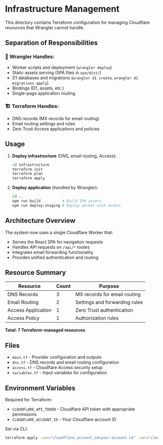 # Infrastructure Management

This directory contains Terraform configuration for managing Cloudflare resources that Wrangler cannot handle.

## Separation of Responsibilities

### 🚀 **Wrangler Handles:**

- Worker scripts and deployment (`wrangler deploy`)
- Static assets serving (SPA files in `spa/dist/`)
- D1 databases and migrations (`wrangler d1 create`, `wrangler d1 migrations apply`)
- Bindings (D1, assets, etc.)
- Single-page application routing

### 🏗️ **Terraform Handles:**

- DNS records (MX records for email routing)
- Email routing settings and rules
- Zero Trust Access applications and policies

## Usage

1. **Deploy infrastructure** (DNS, email routing, Access):

   ```bash
   cd infrastructure
   terraform init
   terraform plan
   terraform apply
   ```

2. **Deploy application** (handled by Wrangler):
   ```bash
   cd ..
   npm run build          # Build SPA assets
   npm run deploy:staging # Deploy worker with assets
   ```

## Architecture Overview

The system now uses a single Cloudflare Worker that:

- Serves the React SPA for navigation requests
- Handles API requests on `/api/*` routes
- Integrates email forwarding functionality
- Provides unified authentication and routing

## Resource Summary

| Resource           | Count | Purpose                       |
| ------------------ | ----- | ----------------------------- |
| DNS Records        | 3     | MX records for email routing  |
| Email Routing      | 2     | Settings and forwarding rules |
| Access Application | 1     | Zero Trust authentication     |
| Access Policy      | 1     | Authorization rules           |

**Total: 7 Terraform-managed resources**

## Files

- `main.tf` - Provider configuration and outputs
- `dns.tf` - DNS records and email routing configuration
- `access.tf` - Cloudflare Access security setup
- `variables.tf` - Input variables for configuration

## Environment Variables

Required for Terraform:

- `CLOUDFLARE_API_TOKEN` - Cloudflare API token with appropriate permissions
- `CLOUDFLARE_ACCOUNT_ID` - Your Cloudflare account ID

Set via CLI:

```bash
terraform apply -var="cloudflare_account_id=your-account-id" -var="cloudflare_zone_id=your-zone-id"
```
